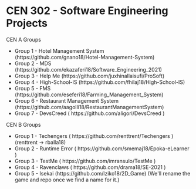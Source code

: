 <h1>CEN 302 - Software Engineering Projects</h1>

CEN A Groups
<ul>
  <li>Group 1 - Hotel Management System (https://github.com/gnano18/Hotel-Management-System)</li>
  <li>Group 2 - MDS (https://github.com/ekazaferi18/Software_Engineering_2021)</li>
  <li>Group 3 - Help Me (https://github.com/juxhinallaisufi/ProSoft)</li>
  <li>Group 4 - High-School-IS (https://github.com/fhilaj18/High-School-IS)</li>
  <li>Group 5 - FMS (https://github.com/eseferi18/Farming_Management_System)</li>
  <li>Group 6 - Restaurant Management System (https://github.com/aagolli18/RestaurantManagementSystem) </li>
  <li>Group 7 - DevsCreed ( https://github.com/aligori/DevsCreed ) </li>
</ul>

CEN B Groups
<ul>
  <li>Group 1 - Techengers ( https://github.com/renttrent/Techengers ) (renttrent -> rballa18) </li>
  <li>Group 2 - Runtime Error ( https://github.com/smemaj18/Epoka-eLearner ) </li>
  <li>Group 3 - TestMe ( https://github.com/imransulo/TestMe )</li>
  <li>Group 4 - Ravenclaws ( https://github.com/drama18/SE-2021 )</li>
  <li>Group 5 - Isekai (https://github.com/lziko18/2D_Game) (We'll rename the game and repo once we find a name for it.)</li>
</ul>
